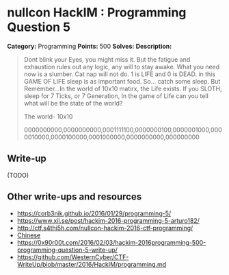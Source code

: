 # nullcon HackIM : Programming Question 5

**Category:** Programming
**Points:** 500
**Solves:** 
**Description:**

> Dont blink your Eyes, you might miss it. But the fatigue and exhaustion rules out any logic, any will to stay awake. What you need now is a slumber. Cat nap will not do. 1 is LIFE and 0 is DEAD. in this GAME OF LIFE sleep is as important food. So... catch some sleep. But Remember...In the world of 10x10 matirx, the Life exists. If you SLOTH, sleep for 7 Ticks, or 7 Generation, In the game of Life can you tell what will be the state of the world? 
> 
> The world- 10x10
> 
> 0000000000,0000000000,0001111100,0000000100,0000001000,0000010000,0000100000,0001000000,0000000000,000000000


## Write-up

(TODO)

## Other write-ups and resources

* <https://corb3nik.github.io/2016/01/29/programming-5/>
* <https://www.xil.se/post/hackim-2016-programming-5-arturo182/>
* <http://ctf.s4thi5h.com/nullcon-hackim-2016-ctf-programming/>
* [Chinese](http://www.cnblogs.com/Christmas/p/5176464.html)
* <https://0x90r00t.com/2016/02/03/hackim-2016programming-500-programming-question-5-write-up/>
* <https://github.com/WesternCyber/CTF-WriteUp/blob/master/2016/HackIM/programming.md>
